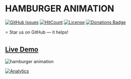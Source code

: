 # HAMBURGER ANIMATION

[![GitHub Issues](https://img.shields.io/badge/contributions-welcome-brightgreen.svg?style=flat)](https://github.com/alikinvv/hamburger-animation/issues)  [![HitCount](http://hits.dwyl.com/alikinvv/hamburger-animation.svg)](http://hits.dwyl.com/alikinvv/hamburger-animation)  [![License](https://img.shields.io/badge/license-MIT-blue.svg)](https://opensource.org/licenses/MIT)  [![Donations Badge](https://yourdonation.rocks/images/badge.svg)](https://www.paypal.me/alikinvv)

:star: Star us on GitHub — it helps!

## [Live Demo](https://alikinvv.github.io/hamburger-animation)

![hamburger animation](https://cdn.dribbble.com/users/1773016/screenshots/5754404/4.gif)

[![Analytics](https://ga-beacon.appspot.com/UA-31485994-5/hamburger-animation-repo)](https://github.com/alikinvv/hamburger-animation)
